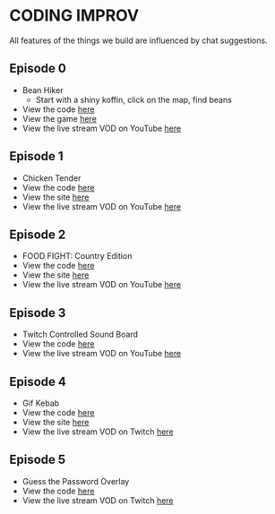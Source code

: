 # CODING IMPROV

All features of the things we build are influenced by chat suggestions.

## Episode 0

- Bean Hiker
  - Start with a shiny koffin, click on the map, find beans
- View the code [here](./episode_000)
- View the game [here](https://bean-hiker.now.sh)
- View the live stream VOD on YouTube [here](https://www.youtube.com/watch?v=bDfKInreK0U&list=PLM_i0obccy3un5DwQw-wRq0QvoH1P_Wk0&index=1)

## Episode 1

- Chicken Tender
- View the code [here](./episode_001)
- View the site [here](https://chicken-tender.vercel.app/)
- View the live stream VOD on YouTube [here](https://www.youtube.com/watch?v=D0gaknHVaeI&list=PLM_i0obccy3un5DwQw-wRq0QvoH1P_Wk0&index=2)

## Episode 2

- FOOD FIGHT: Country Edition
- View the code [here](./episode_002)
- View the site [here](https://country-food-fight.surge.sh/?channel=codinggarden)
- View the live stream VOD on YouTube [here](https://www.youtube.com/watch?v=XFBhlidsFoc&list=PLM_i0obccy3un5DwQw-wRq0QvoH1P_Wk0&index=3)

## Episode 3

- Twitch Controlled Sound Board
- View the code [here](./episode_003)
- View the live stream VOD on YouTube [here](https://www.youtube.com/watch?v=VtfuiclLMlI&list=PLM_i0obccy3un5DwQw-wRq0QvoH1P_Wk0&index=4)

## Episode 4

- Gif Kebab
- View the code [here](./episode_004)
- View the site [here](https://gif-kebab.surge.sh/)
- View the live stream VOD on Twitch [here](https://www.twitch.tv/videos/887587488)

## Episode 5

- Guess the Password Overlay
- View the code [here](./episode_005)
- View the live stream VOD on Twitch [here](https://www.twitch.tv/videos/999210888)
